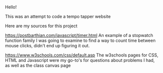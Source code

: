 Hello!

This was an attempt to code a tempo tapper website

Here are my sources for this project

https://postbarthian.com/javascript/timer.html
An example of a stopwatch function family I was going to examine to find a way to count time between mouse clicks, didn't end up figuring it out. 

https://www.w3schools.com/css/default.asp
The w3schools pages for CSS, HTML and Javascript were my go-to's for questions about problems I had, as well as the class canvas page

